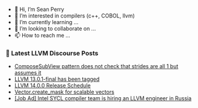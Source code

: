 - 👋 Hi, I’m Sean Perry
- 👀 I’m interested in compilers (c++, COBOL, llvm)
- 🌱 I’m currently learning ...
- 💞️ I’m looking to collaborate on ...
- 📫 How to reach me ...

<!---
s66perry/s66perry is a ✨ special ✨ repository because its `README.md` (this file) appears on your GitHub profile.
You can click the Preview link to take a look at your changes.
--->
### 📕 Latest LLVM Discourse Posts

<!-- DISCOURSE-LLVM:START -->
- [ComposeSubView pattern does not check that strides are all 1 but assumes it](https://discourse.llvm.org/t/composesubview-pattern-does-not-check-that-strides-are-all-1-but-assumes-it/59798/3)
- [LLVM 13.0.1-final has been tagged](https://discourse.llvm.org/t/llvm-13-0-1-final-has-been-tagged/59710/11)
- [LLVM 14.0.0 Release Schedule](https://discourse.llvm.org/t/llvm-14-0-0-release-schedule/5846/7)
- [Vector.create_mask for scalable vectors](https://discourse.llvm.org/t/vector-create-mask-for-scalable-vectors/6038/7)
- [[Job Ad] Intel SYCL compiler team is hiring an LLVM engineer in Russia](https://discourse.llvm.org/t/job-ad-intel-sycl-compiler-team-is-hiring-an-llvm-engineer-in-russia/59847/1)
<!-- DISCOURSE-LLVM:END -->
